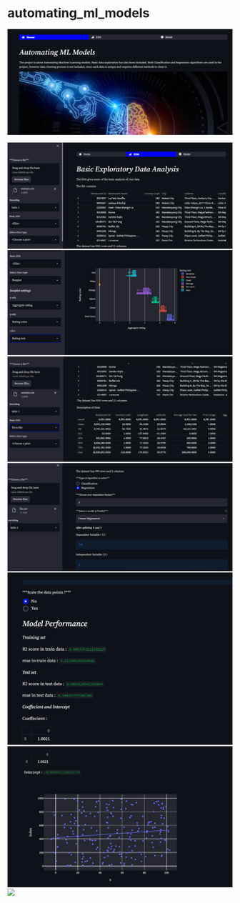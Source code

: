 # automating_ml_models


![Home!!](images/img1.png)


![](images/img2.png)
![](images/img3.png)
![](images/img4.png)
![](images/img7.png)
![](images/img8.png)
![](images/img10.png)
![](images/img12.png)


